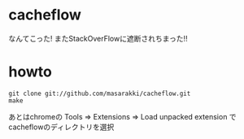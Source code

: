 cacheflow
=========

なんてこった! またStackOverFlowに遮断されちまった!!

howto
=====

    git clone git://github.com/masarakki/cacheflow.git
    make

あとはchromeの Tools => Extensions => Load unpacked extension でcacheflowのディレクトリを選択
